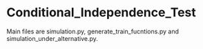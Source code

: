 # Conditional_Independence_Test
Main files are simulation.py, generate_train_fucntions.py and simulation_under_alternative.py.
